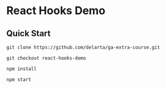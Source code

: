 # React Hooks Demo

## Quick Start

``` 
git clone https://github.com/delarta/ga-extra-course.git

git checkout react-hooks-demo

npm install

npm start
```
